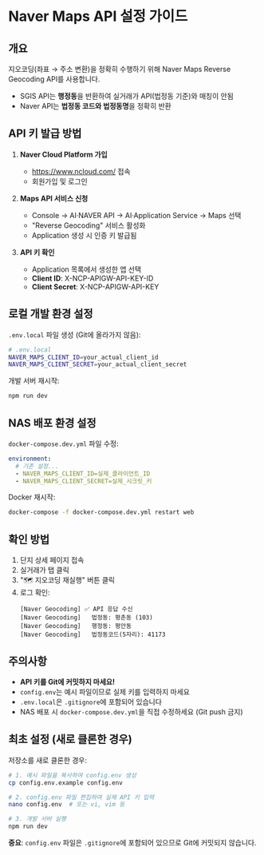 # Naver Maps API 설정 가이드

## 개요
지오코딩(좌표 → 주소 변환)을 정확히 수행하기 위해 Naver Maps Reverse Geocoding API를 사용합니다.
- SGIS API는 **행정동**을 반환하여 실거래가 API(법정동 기준)와 매칭이 안됨
- Naver API는 **법정동 코드와 법정동명**을 정확히 반환

## API 키 발급 방법

1. **Naver Cloud Platform 가입**
   - https://www.ncloud.com/ 접속
   - 회원가입 및 로그인

2. **Maps API 서비스 신청**
   - Console → AI·NAVER API → AI·Application Service → Maps 선택
   - "Reverse Geocoding" 서비스 활성화
   - Application 생성 시 인증 키 발급됨

3. **API 키 확인**
   - Application 목록에서 생성한 앱 선택
   - **Client ID**: X-NCP-APIGW-API-KEY-ID
   - **Client Secret**: X-NCP-APIGW-API-KEY

## 로컬 개발 환경 설정

`.env.local` 파일 생성 (Git에 올라가지 않음):

```bash
# .env.local
NAVER_MAPS_CLIENT_ID=your_actual_client_id
NAVER_MAPS_CLIENT_SECRET=your_actual_client_secret
```

개발 서버 재시작:
```bash
npm run dev
```

## NAS 배포 환경 설정

`docker-compose.dev.yml` 파일 수정:

```yaml
environment:
  # 기존 설정...
  - NAVER_MAPS_CLIENT_ID=실제_클라이언트_ID
  - NAVER_MAPS_CLIENT_SECRET=실제_시크릿_키
```

Docker 재시작:
```bash
docker-compose -f docker-compose.dev.yml restart web
```

## 확인 방법

1. 단지 상세 페이지 접속
2. 실거래가 탭 클릭
3. "🗺️ 지오코딩 재실행" 버튼 클릭
4. 로그 확인:
   ```
   [Naver Geocoding] ✅ API 응답 수신
   [Naver Geocoding]   법정동: 평촌동 (103)
   [Naver Geocoding]   행정동: 평안동
   [Naver Geocoding]   법정동코드(5자리): 41173
   ```

## 주의사항

- **API 키를 Git에 커밋하지 마세요!**
- `config.env`는 예시 파일이므로 실제 키를 입력하지 마세요
- `.env.local`은 `.gitignore`에 포함되어 있습니다
- NAS 배포 시 `docker-compose.dev.yml`을 직접 수정하세요 (Git push 금지)

## 최초 설정 (새로 클론한 경우)

저장소를 새로 클론한 경우:

```bash
# 1. 예시 파일을 복사하여 config.env 생성
cp config.env.example config.env

# 2. config.env 파일 편집하여 실제 API 키 입력
nano config.env  # 또는 vi, vim 등

# 3. 개발 서버 실행
npm run dev
```

**중요**: `config.env` 파일은 `.gitignore`에 포함되어 있으므로 Git에 커밋되지 않습니다.
